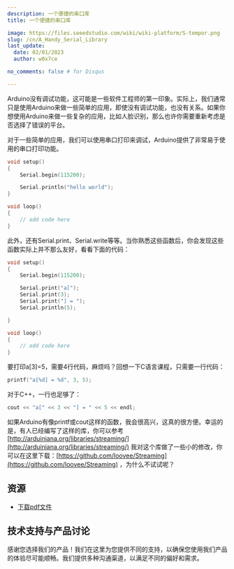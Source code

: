 ```yaml
---
description: 一个便捷的串口库
title: 一个便捷的串口库

image: https://files.seeedstudio.com/wiki/wiki-platform/S-tempor.png
slug: /cn/A_Handy_Serial_Library
last_update:
  date: 02/01/2023
  author: w0x7ce

no_comments: false # for Disqus

---
```


Arduino没有调试功能，这可能是一些软件工程师的第一印象。实际上，我们通常只是使用Arduino来做一些简单的应用，即使没有调试功能，也没有关系。如果你想使用Arduino来做一些复杂的应用，比如人脸识别，那么也许你需要重新考虑是否选择了错误的平台。

对于一些简单的应用，我们可以使用串口打印来调试，Arduino提供了非常易于使用的串口打印功能。

```cpp
void setup()
{
    Serial.begin(115200);

    Serial.println("hello world");
}

void loop()
{
    // add code here
}
```
此外，还有Serial.print、Serial.write等等。当你熟悉这些函数后，你会发现这些函数实际上并不那么友好，看看下面的代码：

```cpp
void setup()
{
    Serial.begin(115200);

    Serial.print("a[");
    Serial.print(3);
    Serial.print("] = ");
    Serial.println(5);

}

void loop()
{
    // add code here
}
```

要打印a[3]=5，需要4行代码，麻烦吗？回想一下C语言课程，只需要一行代码：

```cpp
printf("a[%d] = %d", 3, 5);
```

对于C++，一行也足够了：


```cpp
cout << "a[" << 3 << "] = " << 5 << endl;
```

如果Arduino有像printf或cout这样的函数，我会很高兴，这真的很方便。幸运的是，有人已经编写了这样的库，你可以参考 [http://arduiniana.org/libraries/streaming/](http://arduiniana.org/libraries/streaming/)
我对这个库做了一些小的修改，你可以在这里下载：[https://github.com/loovee/Streaming](https://github.com/loovee/Streaming) ，为什么不试试呢？

##   资源

- [下载pdf文件](https://files.seeedstudio.com/wiki/A_Handy_Serial_Library/res/A_handy_Serial_library.pdf)

## 技术支持与产品讨论
感谢您选择我们的产品！我们在这里为您提供不同的支持，以确保您使用我们产品的体验尽可能顺畅。我们提供多种沟通渠道，以满足不同的偏好和需求。

<div class="button_tech_support_container">
<a href="https://forum.seeedstudio.com/" class="button_forum"></a> 
<a href="https://www.seeedstudio.com/contacts" class="button_email"></a>
</div>

<div class="button_tech_support_container">
<a href="https://discord.gg/eWkprNDMU7" class="button_discord"></a> 
<a href="https://github.com/Seeed-Studio/wiki-documents/discussions/69" class="button_discussion"></a>
</div>